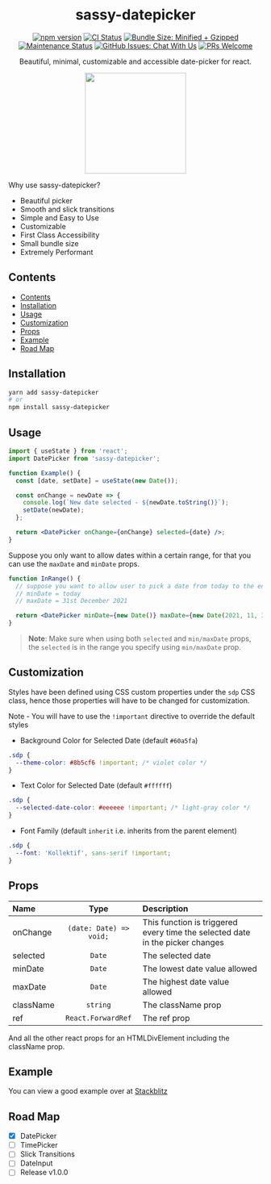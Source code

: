 <div align="center">
<h1>sassy-datepicker</h1>

[![npm version](https://badge.fury.io/js/sassy-datepicker.svg)](https://badge.fury.io/js/sassy-datepicker)
[![CI Status](https://github.com/sassy-labs/datepicker/actions/workflows/main.yml/badge.svg)](https://github.com/sassy-labs/datepicker/actions/workflows/main.yml)
[![Bundle Size: Minified + Gzipped](https://img.shields.io/bundlephobia/minzip/sassy-datepicker?color=orange&label=minzip)](https://bundlephobia.com/package/sassy-datepicker)
[![Maintenance Status](https://badgen.net/badge/maintenance/active/green)](https://github.com/sassy-labs/datepicker#maintenance-status)
[![GitHub Issues: Chat With Us](https://badgen.net/badge/issues/chat%20with%20us/purple)](https://github.com/sassy-labs/datepicker/issues)
[![PRs Welcome](https://img.shields.io/badge/PRs-welcome-blueviolet.svg)](https://github.com/sassy-labs/datepicker/pulls)

Beautiful, minimal, customizable and accessible date-picker for react.

<img src="https://user-images.githubusercontent.com/54456279/141679315-1e63bfd3-709e-40b4-9c8f-5b8172429078.jpg" height="200px" />

</div>

Why use sassy-datepicker?

- Beautiful picker
- Smooth and slick transitions
- Simple and Easy to Use
- Customizable
- First Class Accessibility
- Small bundle size
- Extremely Performant

## Contents

- [Contents](#contents)
- [Installation](#installation)
- [Usage](#usage)
- [Customization](#customization)
- [Props](#props)
- [Example](#example)
- [Road Map](#road-map)

## Installation

```sh
yarn add sassy-datepicker
# or
npm install sassy-datepicker
```

## Usage

```jsx
import { useState } from 'react';
import DatePicker from 'sassy-datepicker';

function Example() {
  const [date, setDate] = useState(new Date());

  const onChange = newDate => {
    console.log(`New date selected - ${newDate.toString()}`);
    setDate(newDate);
  };

  return <DatePicker onChange={onChange} selected={date} />;
}
```

Suppose you only want to allow dates within a certain range, for that you can use the `maxDate` and `minDate` props.

```jsx
function InRange() {
  // suppose you want to allow user to pick a date from today to the end of this year
  // minDate = today
  // maxDate = 31st December 2021

  return <DatePicker minDate={new Date()} maxDate={new Date(2021, 11, 31)} />;
}
```

> **Note**: Make sure when using both `selected` and `min/maxDate` props, the `selected` is in the range you specify using `min/maxDate` prop.

## Customization

Styles have been defined using CSS custom properties under the `sdp` CSS class, hence those properties will have to be changed for customization.

Note - You will have to use the `!important` directive to override the default styles

- Background Color for Selected Date (default `#60a5fa`)

```css
.sdp {
  --theme-color: #8b5cf6 !important; /* violet color */
}
```

- Text Color for Selected Date (default `#ffffff`)

```css
.sdp {
  --selected-date-color: #eeeeee !important; /* light-gray color */
}
```

- Font Family (default `inherit` i.e. inherits from the parent element)

```css
.sdp {
  --font: 'Kollektif', sans-serif !important;
}
```

## Props

| Name         |          Type           | Description                                                                   |
| :----------- | :---------------------: | :---------------------------------------------------------------------------- |
| onChange     | `(date: Date) => void;` | This function is triggered every time the selected date in the picker changes |
| selected     |         `Date`          | The selected date                                                       |
| minDate      |         `Date`          | The lowest date value allowed                                                 |
| maxDate      |         `Date`          | The highest date value allowed                                                |
| className    |        `string`         | The className prop                                                            |
| ref          |   `React.ForwardRef`    | The ref prop                                                                  |

And all the other react props for an HTMLDivElement including the className prop.

## Example

You can view a good example over at [Stackblitz](https://stackblitz.com/edit/react-umsdtl)


## Road Map

- [x] DatePicker
- [ ] TimePicker
- [ ] Slick Transitions
- [ ] DateInput
- [ ] Release v1.0.0
